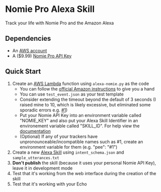 # Nomie Pro Alexa Skill
Track your life with Nomie Pro and the Amazon Alexa

## Dependencies

- An [AWS account](https://console.aws.amazon.com/console/home)
- A ($9.99) [Nomie Pro API Key](https://connect.nomie.io)

## Quick Start

1. Create an [AWS Lambda](https://console.aws.amazon.com/console/home) function
   using `alexa-nomie.py` as the code
   - You can follow the [official Amazon
     instructions](https://developer.amazon.com/public/solutions/alexa/alexa-skills-kit/docs/developing-an-alexa-skill-as-a-lambda-function)
     to give you a hand
   - You can use `test_event.json` as your test template
   - Consider extending the timeout beyond the default of 3 seconds (I raised mine to 10, which is likely excessive, but eliminated some sporadic errors e.g. [#1](https://github.com/n8henrie/alexa-wolfram-alpha/issues/1))
   - Put your Nomie API Key into an environment variable called "NOMIE_KEY" and also put your Alexa Skill Identifier in an environement variable called "SKILL_ID". For help view the [documentation](http://docs.aws.amazon.com/lambda/latest/dg/env_variables.html)
   - (Optional) If any of your trackers have unpronounceable/incompatible names such as #1,
     create an environment variable for them (e.g. "pee": "#1")
1. Create a new [Alexa
   Skill](https://developer.amazon.com/edw/home.html#/skill/create) using
   `intent_schema.json` and `sample_utterances.txt`
1. **Don't publish** the skill (because it uses your personal Nomie API Key), leave it in development mode
1. Test that it's working from the web interface during the creation of the
   skill
1. Test that it's working with your Echo
